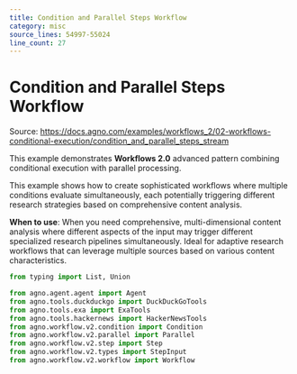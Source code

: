 ```yaml
---
title: Condition and Parallel Steps Workflow
category: misc
source_lines: 54997-55024
line_count: 27
---
```


# Condition and Parallel Steps Workflow
Source: https://docs.agno.com/examples/workflows_2/02-workflows-conditional-execution/condition_and_parallel_steps_stream

This example demonstrates **Workflows 2.0** advanced pattern combining conditional execution with parallel processing.

This example shows how to create sophisticated workflows where multiple
conditions evaluate simultaneously, each potentially triggering different research strategies
based on comprehensive content analysis.

**When to use**: When you need comprehensive, multi-dimensional content analysis where
different aspects of the input may trigger different specialized research pipelines
simultaneously. Ideal for adaptive research workflows that can leverage multiple sources
based on various content characteristics.

```python condition_and_parallel_steps_stream.py
from typing import List, Union

from agno.agent.agent import Agent
from agno.tools.duckduckgo import DuckDuckGoTools
from agno.tools.exa import ExaTools
from agno.tools.hackernews import HackerNewsTools
from agno.workflow.v2.condition import Condition
from agno.workflow.v2.parallel import Parallel
from agno.workflow.v2.step import Step
from agno.workflow.v2.types import StepInput
from agno.workflow.v2.workflow import Workflow

